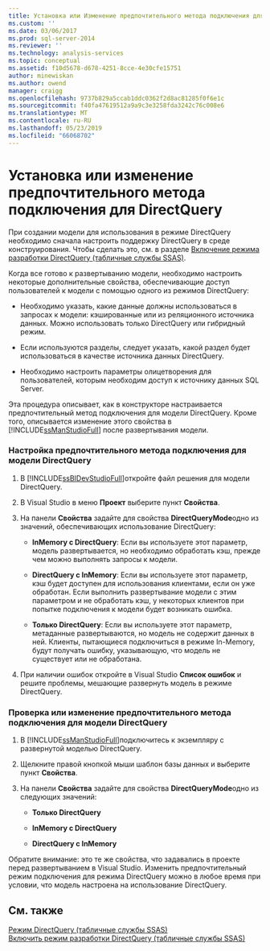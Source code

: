 ```yaml
---
title: Установка или Изменение предпочтительного метода подключения для DirectQuery | Документация Майкрософт
ms.custom: ''
ms.date: 03/06/2017
ms.prod: sql-server-2014
ms.reviewer: ''
ms.technology: analysis-services
ms.topic: conceptual
ms.assetid: f10d5678-d678-4251-8cce-4e30cfe15751
author: minewiskan
ms.author: owend
manager: craigg
ms.openlocfilehash: 9737b829a5ccab1ddc0362f2d8ac81285f0f6e1c
ms.sourcegitcommit: f40fa47619512a9a9c3e3258fda3242c76c008e6
ms.translationtype: MT
ms.contentlocale: ru-RU
ms.lasthandoff: 05/23/2019
ms.locfileid: "66068702"
---
```

# <a name="set-or-change-the-preferred-connection-method-for-directquery"></a>Установка или изменение предпочтительного метода подключения для DirectQuery
  При создании модели для использования в режиме DirectQuery необходимо сначала настроить поддержку DirectQuery в среде конструирования. Чтобы сделать это, см. в разделе [Включение режима разработки DirectQuery &#40;табличные службы SSAS&#41;](tabular-models/enable-directquery-mode-in-ssdt.md).  
  
 Когда все готово к развертыванию модели, необходимо настроить некоторые дополнительные свойства, обеспечивающие доступ пользователей к модели с помощью одного из режимов DirectQuery:  
  
-   Необходимо указать, какие данные должны использоваться в запросах к модели: кэшированные или из реляционного источника данных. Можно использовать только DirectQuery или гибридный режим.  
  
-   Если используются разделы, следует указать, какой раздел будет использоваться в качестве источника данных DirectQuery.  
  
-   Необходимо настроить параметры олицетворения для пользователей, которым необходим доступ к источнику данных SQL Server.  
  
 Эта процедура описывает, как в конструкторе настраивается предпочтительный метод подключения для модели DirectQuery. Кроме того, описывается изменение этого свойства в [!INCLUDE[ssManStudioFull](../includes/ssmanstudiofull-md.md)] после развертывания модели.  
  
### <a name="to-set-the-preferred-connection-method-for-a-directquery-model"></a>Настройка предпочтительного метода подключения для модели DirectQuery  
  
1.  В [!INCLUDE[ssBIDevStudioFull](../includes/ssbidevstudiofull-md.md)]откройте файл решения для модели DirectQuery.  
  
2.  В Visual Studio в меню **Проект** выберите пункт **Свойства**.  
  
3.  На панели **Свойства** задайте для свойства **DirectQueryMode**одно из значений, обеспечивающих использование DirectQuery:  
  
    -   **InMemory с DirectQuery**: Если вы используете этот параметр, модель развертывается, но необходимо обработать кэш, прежде чем можно выполнять запросы к модели.  
  
    -   **DirectQuery с InMemory**: Если вы используете этот параметр, кэш будет доступен для использования клиентами, если он уже обработан. Если выполнить развертывание модели с этим параметром и не обработать кэш, у некоторых клиентов при попытке подключения к модели будет возникать ошибка.  
  
    -   **Только DirectQuery**: Если вы используете этот параметр, метаданные развертываются, но модель не содержит данных в ней. Клиенты, пытающиеся подключиться в режиме In-Memory, будут получать ошибку, указывающую, что модель не существует или не обработана.  
  
4.  При наличии ошибок откройте в Visual Studio **Список ошибок** и решите проблемы, мешающие развернуть модель в режиме DirectQuery.  
  
### <a name="to-verify-or-change-the-preferred-connection-method-for-a-directquery-model"></a>Проверка или изменение предпочтительного метода подключения для модели DirectQuery  
  
1.  В [!INCLUDE[ssManStudioFull](../includes/ssmanstudiofull-md.md)]подключитесь к экземпляру с развернутой моделью DirectQuery.  
  
2.  Щелкните правой кнопкой мыши шаблон базы данных и выберите пункт **Свойства**.  
  
3.  На панели **Свойства** задайте для свойства **DirectQueryMode**одно из следующих значений:  
  
    -   **Только DirectQuery**  
  
    -   **InMemory с DirectQuery**  
  
    -   **DirectQuery с InMemory**  
  
 Обратите внимание: это те же свойства, что задавались в проекте перед развертыванием в Visual Studio. Изменить предпочтительный режим подключения для режима DirectQuery можно в любое время при условии, что модель настроена на использование DirectQuery.  
  
## <a name="see-also"></a>См. также  
 [Режим DirectQuery (табличные службы SSAS)](tabular-models/directquery-mode-ssas-tabular.md)   
 [Включить режим разработки DirectQuery &#40;табличные службы SSAS&#41;](tabular-models/enable-directquery-mode-in-ssdt.md)  
  
  

